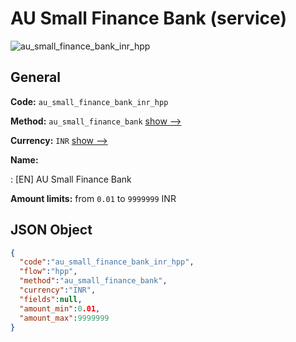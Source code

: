 
# AU Small Finance Bank (service) 
![au_small_finance_bank_inr_hpp](https://static.openfintech.io/payment_methods/au_small_finance_bank_inr_hpp/logo.svg?w=400&c=v0.59.26#w200)  

## General 
 
**Code:** `au_small_finance_bank_inr_hpp` 
 
**Method:** `au_small_finance_bank` 
 [show -->](/payment-methods/au_small_finance_bank/) 
 
**Currency:** `INR` [show -->](/currencies/INR/) 
 
**Name:** 
 
:	[EN] AU Small Finance Bank 
 
**Amount limits:** from `0.01` to `9999999` INR 

## JSON Object 

```json
{
  "code":"au_small_finance_bank_inr_hpp",
  "flow":"hpp",
  "method":"au_small_finance_bank",
  "currency":"INR",
  "fields":null,
  "amount_min":0.01,
  "amount_max":9999999
}
```  
